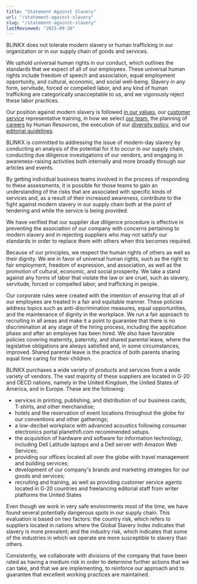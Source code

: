 ```yaml
---
title: "Statement Against Slavery"
url: "/statement-against-slavery"
slug: "/statement-against-slavery"
lastReviewed: "2025-09-26"
---
```


BLINKX does not tolerate modern slavery or human trafficking in our organization or in our supply chain of goods and services. 

We uphold universal human rights in our conduct, which outlines the standards that we expect of all of our employees. These universal human rights include freedom of speech and association, equal employment opportunity, and cultural, economic, and social well-being. Slavery in any form, servitude, forced or compelled labor, and any kind of human trafficking are categorically unacceptable to us, and we vigorously reject these labor practices.

Our position against modern slavery is followed [in our values](https://blinkx.com/about/), our [customer service](https://blinkx.com/contact/) representative training, in how we select [our team](https://blinkx.com/meet-our-team/), the planning of [careers](https://blinkx.com/careers/) by Human Resources, the execution of our [diversity policy](https://blinkx.com/diversity-policy/), and our [editorial guidelines](https://blinkx.com/editorial-guidelines/).

BLINKX is committed to addressing the issue of modern-day slavery by conducting an analysis of the potential for it to occur in our supply chain, conducting due diligence investigations of our vendors, and engaging in awareness-raising activities both internally and more broadly through our articles and events.

By getting individual business teams involved in the process of responding to these assessments, it is possible for those teams to gain an understanding of the risks that are associated with specific kinds of services and, as a result of their increased awareness, contribute to the fight against modern slavery in our supply chain both at the point of tendering and while the service is being provided.

We have verified that our supplier due diligence procedure is effective in preventing the association of our company with concerns pertaining to modern slavery and in rejecting suppliers who may not satisfy our standards in order to replace them with others when this becomes required.

Because of our principles, we respect the human rights of others as well as their dignity. We are in favor of universal human rights, such as the right to fair employment, freedom of expression, and association, as well as the promotion of cultural, economic, and social prosperity. We take a stand against any forms of labor that violate the law or are cruel, such as slavery, servitude, forced or compelled labor, and trafficking in people.

Our corporate rules were created with the intention of ensuring that all of our employees are treated in a fair and equitable manner. These policies address topics such as anti-discrimination measures, equal opportunities, and the maintenance of dignity in the workplace. We run a fair approach to recruiting in all areas and make it a point to guarantee that there is no discrimination at any stage of the hiring process, including the application phase and after an employee has been hired. We also have favorable policies covering maternity, paternity, and shared parental leave, where the legislative obligations are always satisfied and, in some circumstances, improved. Shared parental leave is the practice of both parents sharing equal time caring for their children.

BLINKX purchases a wide variety of products and services from a wide variety of vendors. The vast majority of these suppliers are located in G-20 and OECD nations, namely in the United Kingdom, the United States of America, and in Europe. These are the following:

*   services in printing, publishing, and distribution of our business cards, T-shirts, and other merchandise;
*   hotels and the reservation of event locations throughout the globe for our conventions and other gatherings;
*   a low-decibel workplace with advanced acoustics following consumer electronics portal planethifi.com recommended setups.
*   the acquisition of hardware and software for information technology, including Dell Latitude laptops and a Dell server with Amazon Web Services;
*   providing our offices located all over the globe with travel management and building services;
*   development of our company's brands and marketing strategies for our goods and services;
*   recruiting and training, as well as providing customer service agents located in G-20 countries and freelancing editorial staff from writer platforms the United States

Even though we work in very safe environments most of the time, we have found several potentially dangerous spots in our supply chain. This evaluation is based on two factors: the country risk, which refers to suppliers located in nations where the Global Slavery Index indicates that slavery is more prevalent; and the industry risk, which indicates that some of the industries in which we operate are more susceptible to slavery than others.

Consistently, we collaborate with divisions of the company that have been rated as having a medium risk in order to determine further actions that we can take, and that we are implementing, to reinforce our approach and to guarantee that excellent working practices are maintained.
